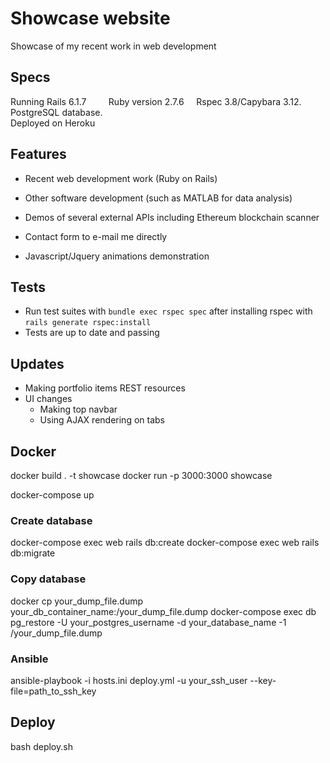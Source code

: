 # Showcase website
Showcase of my recent work in web development

## Specs
Running Rails 6.1.7 &nbsp;&nbsp;&nbsp; &nbsp;&nbsp;&nbsp; Ruby version 2.7.6  &nbsp;&nbsp;&nbsp; Rspec 3.8/Capybara 3.12.  &nbsp;&nbsp;&nbsp; PostgreSQL database. &nbsp;&nbsp;&nbsp; <br>  Deployed on Heroku

## Features
* Recent web development work (Ruby on Rails)

* Other software development (such as MATLAB for data analysis)

* Demos of several external APIs including Ethereum blockchain scanner

* Contact form to e-mail me directly

* Javascript/Jquery animations demonstration

## Tests
* Run test suites with `bundle exec rspec spec` after installing rspec with `rails generate rspec:install`
* Tests are up to date and passing

## Updates
* Making portfolio items REST resources
* UI changes
  * Making top navbar
  * Using AJAX rendering on tabs

## Docker
docker build . -t showcase
docker run -p 3000:3000 showcase

docker-compose up

### Create database
docker-compose exec web rails db:create
docker-compose exec web rails db:migrate

### Copy database 
docker cp your_dump_file.dump your_db_container_name:/your_dump_file.dump
docker-compose exec db pg_restore -U your_postgres_username -d your_database_name -1 /your_dump_file.dump

### Ansible
ansible-playbook -i hosts.ini deploy.yml -u your_ssh_user --key-file=path_to_ssh_key

## Deploy
bash deploy.sh